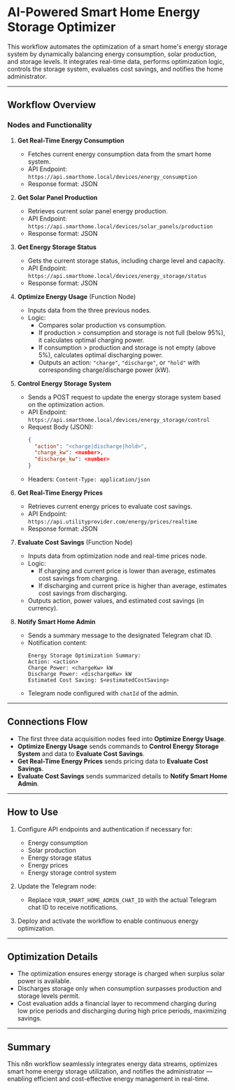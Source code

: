 # AI-Powered Smart Home Energy Storage Optimizer

This workflow automates the optimization of a smart home's energy storage system by dynamically balancing energy consumption, solar production, and storage levels. It integrates real-time data, performs optimization logic, controls the storage system, evaluates cost savings, and notifies the home administrator.

---

## Workflow Overview

### Nodes and Functionality

1. **Get Real-Time Energy Consumption**
   - Fetches current energy consumption data from the smart home system.
   - API Endpoint: `https://api.smarthome.local/devices/energy_consumption`
   - Response format: JSON

2. **Get Solar Panel Production**
   - Retrieves current solar panel energy production.
   - API Endpoint: `https://api.smarthome.local/devices/solar_panels/production`
   - Response format: JSON

3. **Get Energy Storage Status**
   - Gets the current storage status, including charge level and capacity.
   - API Endpoint: `https://api.smarthome.local/devices/energy_storage/status`
   - Response format: JSON

4. **Optimize Energy Usage** (Function Node)
   - Inputs data from the three previous nodes.
   - Logic:
     - Compares solar production vs consumption.
     - If production > consumption and storage is not full (below 95%), it calculates optimal charging power.
     - If consumption > production and storage is not empty (above 5%), calculates optimal discharging power.
     - Outputs an action: `"charge"`, `"discharge"`, or `"hold"` with corresponding charge/discharge power (kW).

5. **Control Energy Storage System**
   - Sends a POST request to update the energy storage system based on the optimization action.
   - API Endpoint: `https://api.smarthome.local/devices/energy_storage/control`
   - Request Body (JSON):
     ```json
     {
       "action": "<charge|discharge|hold>",
       "charge_kw": <number>,
       "discharge_kw": <number>
     }
     ```
   - Headers: `Content-Type: application/json`

6. **Get Real-Time Energy Prices**
   - Retrieves current energy prices to evaluate cost savings.
   - API Endpoint: `https://api.utilityprovider.com/energy/prices/realtime`
   - Response format: JSON

7. **Evaluate Cost Savings** (Function Node)
   - Inputs data from optimization node and real-time prices node.
   - Logic:
     - If charging and current price is lower than average, estimates cost savings from charging.
     - If discharging and current price is higher than average, estimates cost savings from discharging.
   - Outputs action, power values, and estimated cost savings (in currency).

8. **Notify Smart Home Admin**
   - Sends a summary message to the designated Telegram chat ID.
   - Notification content:
     ```
     Energy Storage Optimization Summary:
     Action: <action>
     Charge Power: <chargeKw> kW
     Discharge Power: <dischargeKw> kW
     Estimated Cost Saving: $<estimatedCostSaving>
     ```
   - Telegram node configured with `chatId` of the admin.

---

## Connections Flow

- The first three data acquisition nodes feed into **Optimize Energy Usage**.
- **Optimize Energy Usage** sends commands to **Control Energy Storage System** and data to **Evaluate Cost Savings**.
- **Get Real-Time Energy Prices** sends pricing data to **Evaluate Cost Savings**.
- **Evaluate Cost Savings** sends summarized details to **Notify Smart Home Admin**.

---

## How to Use

1. Configure API endpoints and authentication if necessary for:
   - Energy consumption
   - Solar production
   - Energy storage status
   - Energy prices
   - Energy storage control system

2. Update the Telegram node:
   - Replace `YOUR_SMART_HOME_ADMIN_CHAT_ID` with the actual Telegram chat ID to receive notifications.

3. Deploy and activate the workflow to enable continuous energy optimization.

---

## Optimization Details

- The optimization ensures energy storage is charged when surplus solar power is available.
- Discharges storage only when consumption surpasses production and storage levels permit.
- Cost evaluation adds a financial layer to recommend charging during low price periods and discharging during high price periods, maximizing savings.
  
---

## Summary

This n8n workflow seamlessly integrates energy data streams, optimizes smart home energy storage utilization, and notifies the administrator — enabling efficient and cost-effective energy management in real-time.